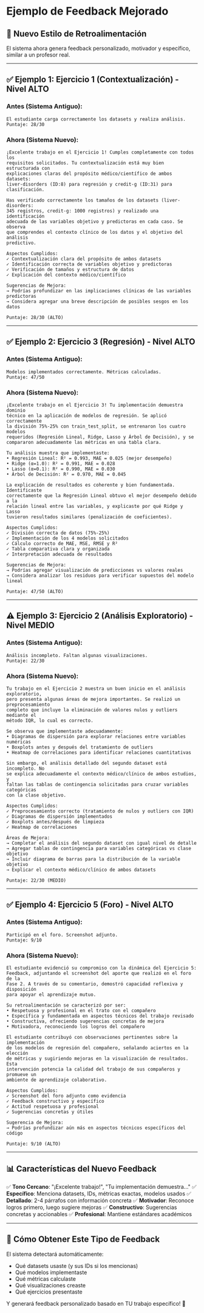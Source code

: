 # Ejemplo de Feedback Mejorado

## 🎯 Nuevo Estilo de Retroalimentación

El sistema ahora genera feedback personalizado, motivador y específico, similar a un profesor real.

---

## ✅ Ejemplo 1: Ejercicio 1 (Contextualización) - Nivel ALTO

### Antes (Sistema Antiguo):
```
El estudiante carga correctamente los datasets y realiza análisis.
Puntaje: 28/30
```

### Ahora (Sistema Nuevo):
```
¡Excelente trabajo en el Ejercicio 1! Cumples completamente con todos los
requisitos solicitados. Tu contextualización está muy bien estructurada con
explicaciones claras del propósito médico/científico de ambos datasets:
liver-disorders (ID:8) para regresión y credit-g (ID:31) para clasificación.

Has verificado correctamente los tamaños de los datasets (liver-disorders:
345 registros, credit-g: 1000 registros) y realizado una identificación
adecuada de las variables objetivo y predictoras en cada caso. Se observa
que comprendes el contexto clínico de los datos y el objetivo del análisis
predictivo.

Aspectos Cumplidos:
✓ Contextualización clara del propósito de ambos datasets
✓ Identificación correcta de variables objetivo y predictoras
✓ Verificación de tamaños y estructura de datos
✓ Explicación del contexto médico/científico

Sugerencias de Mejora:
→ Podrías profundizar en las implicaciones clínicas de las variables predictoras
→ Considera agregar una breve descripción de posibles sesgos en los datos

Puntaje: 28/30 (ALTO)
```

---

## ✅ Ejemplo 2: Ejercicio 3 (Regresión) - Nivel ALTO

### Antes (Sistema Antiguo):
```
Modelos implementados correctamente. Métricas calculadas.
Puntaje: 47/50
```

### Ahora (Sistema Nuevo):
```
¡Excelente trabajo en el Ejercicio 3! Tu implementación demuestra dominio
técnico en la aplicación de modelos de regresión. Se aplicó correctamente
la división 75%-25% con train_test_split, se entrenaron los cuatro modelos
requeridos (Regresión Lineal, Ridge, Lasso y Árbol de Decisión), y se
compararon adecuadamente las métricas en una tabla clara.

Tu análisis muestra que implementaste:
• Regresión Lineal: R² = 0.993, MAE = 0.025 (mejor desempeño)
• Ridge (α=1.0): R² = 0.991, MAE = 0.028
• Lasso (α=0.1): R² = 0.990, MAE = 0.030
• Árbol de Decisión: R² = 0.970, MAE = 0.045

La explicación de resultados es coherente y bien fundamentada. Identificaste
correctamente que la Regresión Lineal obtuvo el mejor desempeño debido a la
relación lineal entre las variables, y explicaste por qué Ridge y Lasso
tuvieron resultados similares (penalización de coeficientes).

Aspectos Cumplidos:
✓ División correcta de datos (75%-25%)
✓ Implementación de los 4 modelos solicitados
✓ Cálculo correcto de MAE, MSE, RMSE y R²
✓ Tabla comparativa clara y organizada
✓ Interpretación adecuada de resultados

Sugerencias de Mejora:
→ Podrías agregar visualización de predicciones vs valores reales
→ Considera analizar los residuos para verificar supuestos del modelo lineal

Puntaje: 47/50 (ALTO)
```

---

## ⚠️ Ejemplo 3: Ejercicio 2 (Análisis Exploratorio) - Nivel MEDIO

### Antes (Sistema Antiguo):
```
Análisis incompleto. Faltan algunas visualizaciones.
Puntaje: 22/30
```

### Ahora (Sistema Nuevo):
```
Tu trabajo en el Ejercicio 2 muestra un buen inicio en el análisis exploratorio,
pero presenta algunas áreas de mejora importantes. Se realizó un preprocesamiento
completo que incluye la eliminación de valores nulos y outliers mediante el
método IQR, lo cual es correcto.

Se observa que implementaste adecuadamente:
• Diagramas de dispersión para explorar relaciones entre variables numéricas
• Boxplots antes y después del tratamiento de outliers
• Heatmap de correlaciones para identificar relaciones cuantitativas

Sin embargo, el análisis detallado del segundo dataset está incompleto. No
se explica adecuadamente el contexto médico/clínico de ambos estudios, y
faltan las tablas de contingencia solicitadas para cruzar variables categóricas
con la clase objetivo.

Aspectos Cumplidos:
✓ Preprocesamiento correcto (tratamiento de nulos y outliers con IQR)
✓ Diagramas de dispersión implementados
✓ Boxplots antes/después de limpieza
✓ Heatmap de correlaciones

Áreas de Mejora:
→ Completar el análisis del segundo dataset con igual nivel de detalle
→ Agregar tablas de contingencia para variables categóricas vs clase objetivo
→ Incluir diagrama de barras para la distribución de la variable objetivo
→ Explicar el contexto médico/clínico de ambos datasets

Puntaje: 22/30 (MEDIO)
```

---

## ✅ Ejemplo 4: Ejercicio 5 (Foro) - Nivel ALTO

### Antes (Sistema Antiguo):
```
Participó en el foro. Screenshot adjunto.
Puntaje: 9/10
```

### Ahora (Sistema Nuevo):
```
El estudiante evidenció su compromiso con la dinámica del Ejercicio 5:
Feedback, adjuntando el screenshot del aporte que realizó en el foro de la
Fase 2. A través de su comentario, demostró capacidad reflexiva y disposición
para apoyar el aprendizaje mutuo.

Su retroalimentación se caracterizó por ser:
• Respetuosa y profesional en el trato con el compañero
• Específica y fundamentada en aspectos técnicos del trabajo revisado
• Constructiva, ofreciendo sugerencias concretas de mejora
• Motivadora, reconociendo los logros del compañero

El estudiante contribuyó con observaciones pertinentes sobre la implementación
de los modelos de regresión del compañero, señalando aciertos en la elección
de métricas y sugiriendo mejoras en la visualización de resultados. Esta
intervención potencia la calidad del trabajo de sus compañeros y promueve un
ambiente de aprendizaje colaborativo.

Aspectos Cumplidos:
✓ Screenshot del foro adjunto como evidencia
✓ Feedback constructivo y específico
✓ Actitud respetuosa y profesional
✓ Sugerencias concretas y útiles

Sugerencia de Mejora:
→ Podrías profundizar aún más en aspectos técnicos específicos del código

Puntaje: 9/10 (ALTO)
```

---

## 📊 Características del Nuevo Feedback

✅ **Tono Cercano**: "¡Excelente trabajo!", "Tu implementación demuestra..."
✅ **Específico**: Menciona datasets, IDs, métricas exactas, modelos usados
✅ **Detallado**: 2-4 párrafos con información concreta
✅ **Motivador**: Reconoce logros primero, luego sugiere mejoras
✅ **Constructivo**: Sugerencias concretas y accionables
✅ **Profesional**: Mantiene estándares académicos

---

## 🚀 Cómo Obtener Este Tipo de Feedback

El sistema detectará automáticamente:
- Qué datasets usaste (y sus IDs si los mencionas)
- Qué modelos implementaste
- Qué métricas calculaste
- Qué visualizaciones creaste
- Qué ejercicios presentaste

Y generará feedback personalizado basado en TU trabajo específico! 🎉
